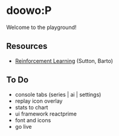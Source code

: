 # doowo:P
Welcome to the playground!

## Resources
- [Reinforcement Learning](http://incompleteideas.net/book/bookdraft2017nov5.pdf) (Sutton, Barto)

## To Do
- console tabs (series | ai | settings)
- replay icon overlay
- stats to chart
- ui framework reactprime
- font and icons
- go live
